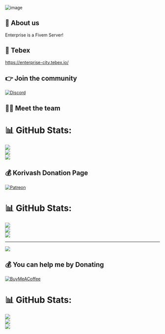 ![image](https://user-images.githubusercontent.com/66293264/198508063-2513daad-4c7e-4b57-8fea-ae7f027e44df.png)

## 👋 About us
Enterprise is a Fivem Server!

## 🥇 Tebex
https://enterprise-city.tebex.io/

## 👉 Join the community
[![Discord](https://img.shields.io/badge/Discord-%237289DA.svg?style=for-the-badge&logo=discord&logoColor=white)](https://discord.io/enterprisecity)


## 👨‍💻 Meet the team
<p align="center">

# 📊 GitHub Stats:
![](https://github-readme-stats.vercel.app/api?username=Korivash&theme=radical&hide_border=false&include_all_commits=true&count_private=false)<br/>
![](https://github-readme-streak-stats.herokuapp.com/?user=Korivash&theme=radical&hide_border=false)<br/>
![](https://github-readme-stats.vercel.app/api/top-langs/?username=Korivash&theme=radical&hide_border=false&include_all_commits=true&count_private=false&layout=compact)

  ## 💰 Korivash Donation Page
  [![Patreon](https://img.shields.io/badge/Patreon-F96854?style=for-the-badge&logo=patreon&logoColor=white)](https://patreon.com/Korivash) 

  

</p>

# 📊 GitHub Stats:
![](https://github-readme-stats.vercel.app/api?username=OnlyCure&theme=dark&hide_border=false&include_all_commits=false&count_private=false)<br/>
![](https://github-readme-streak-stats.herokuapp.com/?user=OnlyCure&theme=dark&hide_border=false)<br/>
![](https://github-readme-stats.vercel.app/api/top-langs/?username=OnlyCure&theme=dark&hide_border=false&include_all_commits=false&count_private=false&layout=compact)

---
[![](https://visitcount.itsvg.in/api?id=OnlyCure&icon=0&color=0)](https://visitcount.itsvg.in)

  ## 💰 You can help me by Donating
  [![BuyMeACoffee](https://img.shields.io/badge/Buy%20Me%20a%20Coffee-ffdd00?style=for-the-badge&logo=buy-me-a-coffee&logoColor=black)](https://buymeacoffee.com/https://ko-fi.com/cure049) 

  
<!-- Proudly created with GPRM ( https://gprm.itsvg.in ) -->
</p>

# 📊 GitHub Stats:
![](https://github-readme-stats.vercel.app/api?username=xstrongbeard&theme=prussian&hide_border=false&include_all_commits=false&count_private=false)<br/>
![](https://github-readme-streak-stats.herokuapp.com/?user=xstrongbeard&theme=prussian&hide_border=false)<br/>
![](https://github-readme-stats.vercel.app/api/top-langs/?username=xstrongbeard&theme=prussian&hide_border=false&include_all_commits=false&count_private=false&layout=compact)

<!-- Proudly created with GPRM ( https://gprm.itsvg.in ) -->


